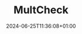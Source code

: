 ---
weight: 999
title: "MultCheck"
description: "MultCheck Documentation"
icon: "frame_inspect"
date: "2024-06-25T11:36:08+01:00"
lastmod: "2024-06-25T11:36:08+01:00"
draft: false
toc: true
---